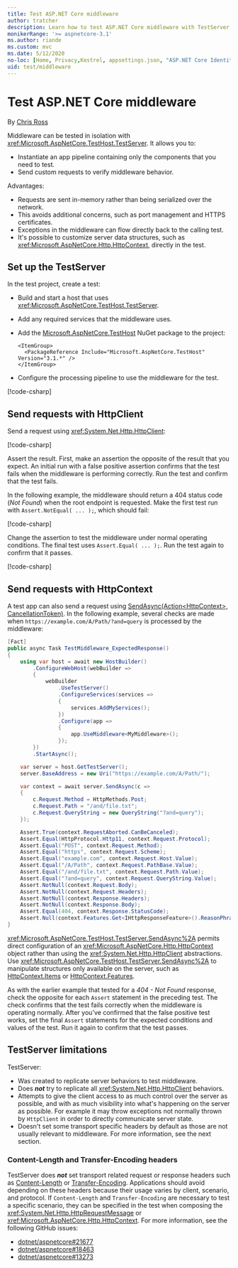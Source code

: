```yaml
---
title: Test ASP.NET Core middleware
author: tratcher
description: Learn how to test ASP.NET Core middleware with TestServer.
monikerRange: '>= aspnetcore-3.1'
ms.author: riande
ms.custom: mvc
ms.date: 5/12/2020
no-loc: [Home, Privacy,Kestrel, appsettings.json, "ASP.NET Core Identity", cookie, Cookie, Blazor, "Blazor Server", "Blazor WebAssembly", "Identity", "Let's Encrypt", Razor, SignalR]
uid: test/middleware
---
```

# Test ASP.NET Core middleware

By [Chris Ross](https://github.com/Tratcher)

Middleware can be tested in isolation with <xref:Microsoft.AspNetCore.TestHost.TestServer>. It allows you to:

* Instantiate an app pipeline containing only the components that you need to test.
* Send custom requests to verify middleware behavior.

Advantages:

* Requests are sent in-memory rather than being serialized over the network.
* This avoids additional concerns, such as port management and HTTPS certificates.
* Exceptions in the middleware can flow directly back to the calling test.
* It's possible to customize server data structures, such as <xref:Microsoft.AspNetCore.Http.HttpContext>, directly in the test.

## Set up the TestServer

In the test project, create a test:

* Build and start a host that uses <xref:Microsoft.AspNetCore.TestHost.TestServer>.
* Add any required services that the middleware uses.
* Add the [Microsoft.AspNetCore.TestHost](https://www.nuget.org/packages/Microsoft.AspNetCore.TestHost/) NuGet package to the project:
  
  ```dotnetcli
  <ItemGroup>
    <PackageReference Include="Microsoft.AspNetCore.TestHost" Version="3.1.*" />
  </ItemGroup>
  ```

* Configure the processing pipeline to use the middleware for the test.

[!code-csharp[](middleware/samples_snapshot/3.x/setup.cs?highlight=4-18)]

## Send requests with HttpClient

Send a request using <xref:System.Net.Http.HttpClient>:

[!code-csharp[](middleware/samples_snapshot/3.x/request.cs?highlight=20)]

Assert the result. First, make an assertion the opposite of the result that you expect. An initial run with a false positive assertion confirms that the test fails when the middleware is performing correctly. Run the test and confirm that the test fails.

In the following example, the middleware should return a 404 status code (*Not Found*) when the root endpoint is requested. Make the first test run with `Assert.NotEqual( ... );`, which should fail:

[!code-csharp[](middleware/samples_snapshot/3.x/false-failure-check.cs?highlight=22)]

Change the assertion to test the middleware under normal operating conditions. The final test uses `Assert.Equal( ... );`. Run the test again to confirm that it passes.

[!code-csharp[](middleware/samples_snapshot/3.x/final-test.cs?highlight=22)]

## Send requests with HttpContext

A test app can also send a request using [SendAsync(Action\<HttpContext>, CancellationToken)](xref:Microsoft.AspNetCore.TestHost.TestServer.SendAsync%2A). In the following example, several checks are made when `https://example.com/A/Path/?and=query` is processed by the middleware:

```csharp
[Fact]
public async Task TestMiddleware_ExpectedResponse()
{
    using var host = await new HostBuilder()
        .ConfigureWebHost(webBuilder =>
        {
            webBuilder
                .UseTestServer()
                .ConfigureServices(services =>
                {
                    services.AddMyServices();
                })
                .Configure(app =>
                {
                    app.UseMiddleware<MyMiddleware>();
                });
        })
        .StartAsync();

    var server = host.GetTestServer();
    server.BaseAddress = new Uri("https://example.com/A/Path/");

    var context = await server.SendAsync(c =>
    {
        c.Request.Method = HttpMethods.Post;
        c.Request.Path = "/and/file.txt";
        c.Request.QueryString = new QueryString("?and=query");
    });

    Assert.True(context.RequestAborted.CanBeCanceled);
    Assert.Equal(HttpProtocol.Http11, context.Request.Protocol);
    Assert.Equal("POST", context.Request.Method);
    Assert.Equal("https", context.Request.Scheme);
    Assert.Equal("example.com", context.Request.Host.Value);
    Assert.Equal("/A/Path", context.Request.PathBase.Value);
    Assert.Equal("/and/file.txt", context.Request.Path.Value);
    Assert.Equal("?and=query", context.Request.QueryString.Value);
    Assert.NotNull(context.Request.Body);
    Assert.NotNull(context.Request.Headers);
    Assert.NotNull(context.Response.Headers);
    Assert.NotNull(context.Response.Body);
    Assert.Equal(404, context.Response.StatusCode);
    Assert.Null(context.Features.Get<IHttpResponseFeature>().ReasonPhrase);
}
```

<xref:Microsoft.AspNetCore.TestHost.TestServer.SendAsync%2A> permits direct configuration of an <xref:Microsoft.AspNetCore.Http.HttpContext> object rather than using the <xref:System.Net.Http.HttpClient> abstractions. Use <xref:Microsoft.AspNetCore.TestHost.TestServer.SendAsync%2A> to manipulate structures only available on the server, such as [HttpContext.Items](xref:Microsoft.AspNetCore.Http.HttpContext.Items) or [HttpContext.Features](xref:Microsoft.AspNetCore.Http.HttpContext.Features).

As with the earlier example that tested for a *404 - Not Found* response, check the opposite for each `Assert` statement in the preceding test. The check confirms that the test fails correctly when the middleware is operating normally. After you've confirmed that the false positive test works, set the final `Assert` statements for the expected conditions and values of the test. Run it again to confirm that the test passes.

## TestServer limitations

TestServer:

* Was created to replicate server behaviors to test middleware.
* Does ***not*** try to replicate all <xref:System.Net.Http.HttpClient> behaviors.
* Attempts to give the client access to as much control over the server as possible, and with as much visibility into what's happening on the server as possible. For example it may throw exceptions not normally thrown by `HttpClient` in order to directly communicate server state.
* Doesn't set some transport specific headers by default as those are not usually relevant to middleware. For more information, see the next section.

### Content-Length and Transfer-Encoding headers

TestServer does ***not*** set transport related request or response headers such as [Content-Length](https://developer.mozilla.org/docs/Web/HTTP/Headers/Content-Length) or [Transfer-Encoding](https://developer.mozilla.org/docs/Web/HTTP/Headers/Transfer-Encoding). Applications should avoid depending on these headers because their usage varies by client, scenario, and protocol. If `Content-Length` and `Transfer-Encoding` are necessary to test a specific scenario, they can be specified in the test when composing the <xref:System.Net.Http.HttpRequestMessage> or <xref:Microsoft.AspNetCore.Http.HttpContext>. For more information, see the following GitHub issues:

* [dotnet/aspnetcore#21677](https://github.com/dotnet/aspnetcore/issues/21677)
* [dotnet/aspnetcore#18463](https://github.com/dotnet/aspnetcore/issues/18463)
* [dotnet/aspnetcore#13273](https://github.com/dotnet/aspnetcore/issues/13273)
